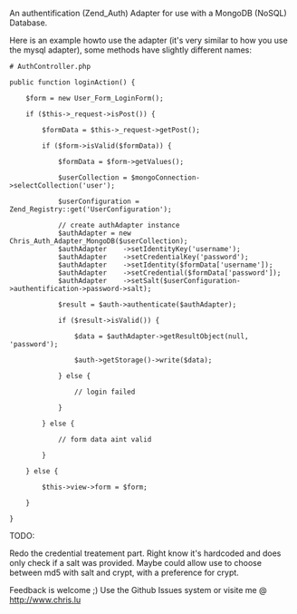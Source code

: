 An authentification (Zend_Auth) Adapter for use with a MongoDB (NoSQL) Database.

Here is an example howto use the adapter (it's very similar to how you use the mysql adapter), some methods have slightly different names:

	# AuthController.php
	
    public function loginAction() {

        $form = new User_Form_LoginForm();

        if ($this->_request->isPost()) {

            $formData = $this->_request->getPost();

            if ($form->isValid($formData)) {
	
				$formData = $form->getValues();

				$userCollection = $mongoConnection->selectCollection('user');
				
				$userConfiguration = Zend_Registry::get('UserConfiguration');
							
				// create authAdapter instance
				$authAdapter = new Chris_Auth_Adapter_MongoDB($userCollection);
				$authAdapter	->setIdentityKey('username');
				$authAdapter	->setCredentialKey('password');
				$authAdapter	->setIdentity($formData['username']);
				$authAdapter	->setCredential($formData['password']);
				$authAdapter	->setSalt($userConfiguration->authentification->password->salt);

				$result = $auth->authenticate($authAdapter);

				if ($result->isValid()) {

					$data = $authAdapter->getResultObject(null, 'password');

					$auth->getStorage()->write($data);
					
				} else {
				
					// login failed
				
				}
					
			} else {
			
				// form data aint valid
			
			}
			
		} else {
		
			$this->view->form = $form;
		
		}
		
	}

TODO:

Redo the credential treatement part. Right know it's hardcoded and does only check if a salt was provided. Maybe could allow use to choose between md5 with salt and crypt, with a preference for crypt.

Feedback is welcome ;) Use the Github Issues system or visite me @ http://www.chris.lu